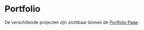 # Portfolio
De verschillende projecten zijn zichtbaar binnen de [Portfolio Page](https://lseyben.github.io/Portfolio/).
